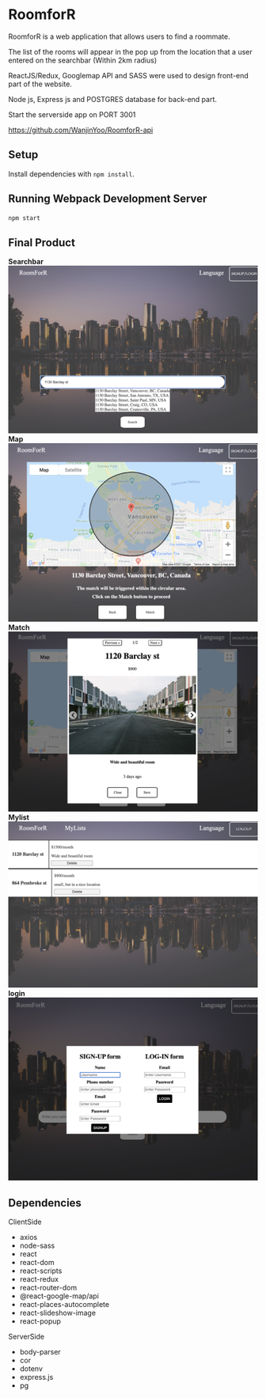 # RoomforR
RoomforR is a web application that allows users to find a roommate.

The list of the rooms will appear in the pop up from the location that a user entered on the searchbar (Within 2km radius)

ReactJS/Redux, Googlemap API and SASS were used to design front-end part of the website.

Node js, Express js and POSTGRES database for back-end part.

Start the serverside app on PORT 3001

https://github.com/WanjinYoo/RoomforR-api

## Setup

Install dependencies with `npm install`.

## Running Webpack Development Server

```sh
npm start
```

## Final Product
 **Searchbar**
!["Searchbar"](https://github.com/WanjinYoo/RoomForR/blob/master/images/searchbar.png)
  **Map**
!["Map"](https://github.com/WanjinYoo/RoomForR/blob/master/images/map.png)
 **Match**
!["Match"](https://github.com/WanjinYoo/RoomForR/blob/master/images/match.png)
 **Mylist**
!["Mylist"](https://github.com/WanjinYoo/RoomForR/blob/master/images/mylist.png)
 **login**
!["login"](https://github.com/WanjinYoo/RoomForR/blob/master/images/login.png)



## Dependencies
ClientSide
- axios
- node-sass
- react
- react-dom
- react-scripts
- react-redux
- react-router-dom
- @react-google-map/api
- react-places-autocomplete
- react-slideshow-image
- react-popup

ServerSide
- body-parser
- cor
- dotenv
- express.js
- pg


